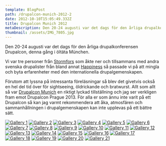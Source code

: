 ```yaml
---
template: BlogPost
path: /drupalcon-munich-2012-2
date: 2012-10-10T15:05:49.332Z
title: Drupalcon Munich 2012
metaDescription: Den 20-24 augusti var det dags för den årliga drupalkonferensen Drupalcon
thumbnail: /assets/IMG_7805.jpg
---
```

Den 20-24 augusti var det dags för den årliga drupalkonferensen Drupalcon, denna gång i öltäta München.

Vi var tre personer från [Stormfors](http://www.stormfors.se) som åkte ner och tillsammans med andra svenska drupalister från bland annat [Happiness](http://www.happiness.se) så passade vi på att mingla och byta erfarenheter med den internationella drupalgemenskapen.

Förutom att lyssna på intressanta föreläsningar så blev det givetvis också en hel del tid över för sightseeing, öldrickande och bratwurst. Allt som allt så var [Drupalcon Munich](http://munich2012.drupal.org/) en riktigt lyckad tillställning och jag ser verkligen fram emot Drupalcon Prague 2013. För alla er som ännu inte varit på ett Drupalcon så kan jag varmt rekommendera att åka, atmosfären och sammanhållningen i drupalgemenskapen kan inte upplevas på ett bättre sätt.

[![Gallery 1](https://lh3.ggpht.com/-XitnyAZE-oE/UROXzM1PubI/AAAAAAAAF_Y/3iFXmqNgWwQ/IMG_7805.jpg?imgmax=640)](https://lh3.ggpht.com/-XitnyAZE-oE/UROXzM1PubI/AAAAAAAAF_Y/3iFXmqNgWwQ/IMG_7805.jpg?imgmax=1024)
[![Gallery 2](https://lh4.ggpht.com/-1gS_dgUxYvw/UROXzne2h4I/AAAAAAAAF_Y/JVKJ9dWH2s0/2012-08-20-20.11.59.jpg?imgmax=640)](http://lh4.ggpht.com/-1gS_dgUxYvw/UROXzne2h4I/AAAAAAAAF_Y/JVKJ9dWH2s0/2012-08-20-20.11.59.jpg?imgmax=1024)
[![Gallery 3](https://lh4.ggpht.com/-k_9amsaB5fQ/UROX0tn2RfI/AAAAAAAAF_Y/H03AZuemBX4/IMG_7814.jpg?imgmax=640)](https://lh4.ggpht.com/-k_9amsaB5fQ/UROX0tn2RfI/AAAAAAAAF_Y/H03AZuemBX4/IMG_7814.jpg?imgmax=1024)
[![Gallery 4](https://lh3.ggpht.com/-DI37EgqTtmY/UROX1MtXPbI/AAAAAAAAF_Y/Rzu3zi6ONCo/7893709730_761230e335_o.jpg?imgmax=640)](https://lh3.ggpht.com/-DI37EgqTtmY/UROX1MtXPbI/AAAAAAAAF_Y/Rzu3zi6ONCo/7893709730_761230e335_o.jpg?imgmax=1024)
[![Gallery 5](https://lh4.ggpht.com/-4Ary0TTBvr0/UROX18E1poI/AAAAAAAAF_Y/lf53hJHY2ps/IMG_7856.jpg?imgmax=640)](https://lh4.ggpht.com/-4Ary0TTBvr0/UROX18E1poI/AAAAAAAAF_Y/lf53hJHY2ps/IMG_7856.jpg?imgmax=1024)
[![Gallery 6](https://lh3.ggpht.com/-_C--HRC7MOA/UROX2dD2fjI/AAAAAAAAF_Y/ZwAUnxd19mY/IMG_20120821_101620.jpg?imgmax=640)](https://lh3.ggpht.com/-_C--HRC7MOA/UROX2dD2fjI/AAAAAAAAF_Y/ZwAUnxd19mY/IMG_20120821_101620.jpg?imgmax=1024)
[![Gallery 7](https://lh5.ggpht.com/-zvJSSwaF1UE/UROX2wxKGWI/AAAAAAAAF_Y/2wtEM5l-ADU/IMG_20120821_101627.jpg?imgmax=640)](https://lh5.ggpht.com/-zvJSSwaF1UE/UROX2wxKGWI/AAAAAAAAF_Y/2wtEM5l-ADU/IMG_20120821_101627.jpg?imgmax=1024)
[![Gallery 8](https://lh6.ggpht.com/-dyATpYZhPQ0/UROX3evpEpI/AAAAAAAAF_Y/d-rviSDCDiU/IMG_7863.jpg?imgmax=640)](https://lh6.ggpht.com/-dyATpYZhPQ0/UROX3evpEpI/AAAAAAAAF_Y/d-rviSDCDiU/IMG_7863.jpg?imgmax=1024)
[![Gallery 9](https://lh5.ggpht.com/-i7lDcOT3uFc/UROX4MxVvTI/AAAAAAAAF_Y/7Xey38G84Jk/IMG_7865.jpg?imgmax=640)](https://lh5.ggpht.com/-i7lDcOT3uFc/UROX4MxVvTI/AAAAAAAAF_Y/7Xey38G84Jk/IMG_7865.jpg?imgmax=1024)
[![Gallery 10](https://lh3.ggpht.com/-8RIANtqTwGE/UROX47iIPKI/AAAAAAAAF_Y/XZH30qTeAUk/IMG_7908.jpg?imgmax=640)](https://lh3.ggpht.com/-8RIANtqTwGE/UROX47iIPKI/AAAAAAAAF_Y/XZH30qTeAUk/IMG_7908.jpg?imgmax=1024)
[![Gallery 11](https://lh4.ggpht.com/-q--cIQMOdW8/UROX5klSXjI/AAAAAAAAF_Y/zlyYaC1uSA8/IMG_7911.jpg?imgmax=640)](https://lh4.ggpht.com/-q--cIQMOdW8/UROX5klSXjI/AAAAAAAAF_Y/zlyYaC1uSA8/IMG_7911.jpg?imgmax=1024)
[![Gallery 12](https://lh4.ggpht.com/-a9RJq2KYy3I/UROX50sRg5I/AAAAAAAAF_Y/Kw3VvMEH9vo/IMG_7923.jpg?imgmax=640)](https://lh4.ggpht.com/-a9RJq2KYy3I/UROX50sRg5I/AAAAAAAAF_Y/Kw3VvMEH9vo/IMG_7923.jpg?imgmax=1024)
[![Gallery 13](https://lh6.ggpht.com/-CwRXYJQrG1Y/UROX6V4BLtI/AAAAAAAAF_Y/KOQG08mv3oM/IMG_79331.jpg?imgmax=640)](https://lh6.ggpht.com/-CwRXYJQrG1Y/UROX6V4BLtI/AAAAAAAAF_Y/KOQG08mv3oM/IMG_79331.jpg?imgmax=1024)
[![Gallery 14](https://lh6.ggpht.com/-tb2QMOn2XJA/UROX6-OvPGI/AAAAAAAAF_Y/78gWheb5_EI/IMG_7948.jpg?imgmax=640)](https://lh6.ggpht.com/-tb2QMOn2XJA/UROX6-OvPGI/AAAAAAAAF_Y/78gWheb5_EI/IMG_7948.jpg?imgmax=1024)
[![Gallery 15](https://lh6.ggpht.com/-v-FEwx_ganE/UROX7QaNscI/AAAAAAAAF_Y/fcRKvtgxp68/IMG_7953.jpg?imgmax=640)](https://lh6.ggpht.com/-v-FEwx_ganE/UROX7QaNscI/AAAAAAAAF_Y/fcRKvtgxp68/IMG_7953.jpg?imgmax=1024)
[![Gallery 16](https://lh6.ggpht.com/-ZXvfpUmjn1g/UROX7yQXjQI/AAAAAAAAF_Y/9_o0D1h4yHk/IMG_8010.jpg?imgmax=640)](https://lh6.ggpht.com/-ZXvfpUmjn1g/UROX7yQXjQI/AAAAAAAAF_Y/9_o0D1h4yHk/IMG_8010.jpg?imgmax=1024)
[![Gallery 17](https://lh5.ggpht.com/-QxX4ksTHhgg/UROX8Hx9A5I/AAAAAAAAF_Y/NlJBllogqko/IMG_20120824_000235.jpg?imgmax=640)](https://lh5.ggpht.com/-QxX4ksTHhgg/UROX8Hx9A5I/AAAAAAAAF_Y/NlJBllogqko/IMG_20120824_000235.jpg?imgmax=1024)
[![Gallery 18](https://lh3.ggpht.com/-n3DxOpKTSrM/UROX8jh540I/AAAAAAAAF_Y/J2AH-Vsjz-8/IMG_8082.jpg?imgmax=640)](https://lh3.ggpht.com/-n3DxOpKTSrM/UROX8jh540I/AAAAAAAAF_Y/J2AH-Vsjz-8/IMG_8082.jpg?imgmax=1024)
[![Gallery 19](https://lh4.ggpht.com/-Qt9aWTfd-9M/UROX8xtJp7I/AAAAAAAAF_Y/d0qkZgksIkE/IMG_8134.jpg?imgmax=640)](https://lh4.ggpht.com/-Qt9aWTfd-9M/UROX8xtJp7I/AAAAAAAAF_Y/d0qkZgksIkE/IMG_8134.jpg?imgmax=1024)
[![Gallery 20](https://lh5.ggpht.com/-jHFh7aE5KMY/UROX9fG8sEI/AAAAAAAAF_Y/4SyQbod0N3c/IMG_8279.jpg?imgmax=640)](https://lh5.ggpht.com/-jHFh7aE5KMY/UROX9fG8sEI/AAAAAAAAF_Y/4SyQbod0N3c/IMG_8279.jpg?imgmax=1024)
[![Gallery 21](https://lh4.ggpht.com/-yT0_i3ENndU/UROX9jayirI/AAAAAAAAF_Y/2pgMCmDi7QU/stormfors-drupalcon-munich.jpg?imgmax=640)](https://lh4.ggpht.com/-yT0_i3ENndU/UROX9jayirI/AAAAAAAAF_Y/2pgMCmDi7QU/stormfors-drupalcon-munich.jpg?imgmax=1024)